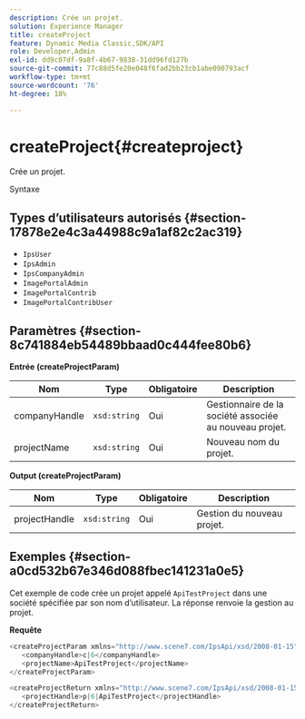 ```yaml
---
description: Crée un projet.
solution: Experience Manager
title: createProject
feature: Dynamic Media Classic,SDK/API
role: Developer,Admin
exl-id: dd9c07df-9a8f-4b67-9838-31dd96fd127b
source-git-commit: 77c88d5fe20e048f6fad2bb23cb1abe090793acf
workflow-type: tm+mt
source-wordcount: '76'
ht-degree: 18%

---
```


# createProject{#createproject}

Crée un projet.

Syntaxe

## Types d’utilisateurs autorisés {#section-17878e2e4c3a44988c9a1af82c2ac319}

* `IpsUser`
* `IpsAdmin`
* `IpsCompanyAdmin`
* `ImagePortalAdmin`
* `ImagePortalContrib`
* `ImagePortalContribUser`

## Paramètres {#section-8c741884eb54489bbaad0c444fee80b6}

**Entrée (createProjectParam)**

| Nom | Type | Obligatoire | Description |
|---|---|---|---|
| companyHandle | `xsd:string` | Oui | Gestionnaire de la société associée au nouveau projet. |
| projectName | `xsd:string` | Oui | Nouveau nom du projet. |

**Output (createProjectParam)**

| Nom | Type | Obligatoire | Description |
|---|---|---|---|
| projectHandle | `xsd:string` | Oui | Gestion du nouveau projet. |

## Exemples {#section-a0cd532b67e346d088fbec141231a0e5}

Cet exemple de code crée un projet appelé `ApiTestProject` dans une société spécifiée par son nom d’utilisateur. La réponse renvoie la gestion au projet.

**Requête**

```java
<createProjectParam xmlns="http://www.scene7.com/IpsApi/xsd/2008-01-15">
   <companyHandle>c|6</companyHandle>
   <projectName>ApiTestProject</projectName>
</createProjectParam>
```

```java
<createProjectReturn xmlns="http://www.scene7.com/IpsApi/xsd/2008-01-15">
   <projectHandle>p|6|ApiTestProject</projectHandle>
</createProjectReturn>
```
